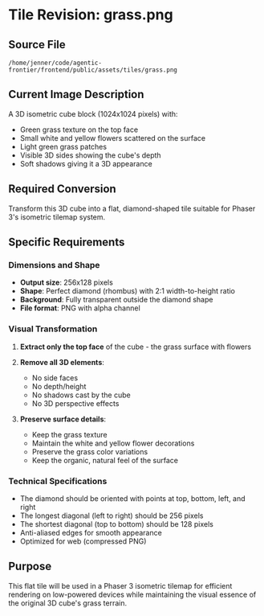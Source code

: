 # Tile Revision: grass.png

## Source File
`/home/jenner/code/agentic-frontier/frontend/public/assets/tiles/grass.png`

## Current Image Description
A 3D isometric cube block (1024x1024 pixels) with:
- Green grass texture on the top face
- Small white and yellow flowers scattered on the surface
- Light green grass patches
- Visible 3D sides showing the cube's depth
- Soft shadows giving it a 3D appearance

## Required Conversion
Transform this 3D cube into a flat, diamond-shaped tile suitable for Phaser 3's isometric tilemap system.

## Specific Requirements

### Dimensions and Shape
- **Output size**: 256x128 pixels
- **Shape**: Perfect diamond (rhombus) with 2:1 width-to-height ratio
- **Background**: Fully transparent outside the diamond shape
- **File format**: PNG with alpha channel

### Visual Transformation
1. **Extract only the top face** of the cube - the grass surface with flowers
2. **Remove all 3D elements**:
   - No side faces
   - No depth/height
   - No shadows cast by the cube
   - No 3D perspective effects

3. **Preserve surface details**:
   - Keep the grass texture
   - Maintain the white and yellow flower decorations
   - Preserve the grass color variations
   - Keep the organic, natural feel of the surface

### Technical Specifications
- The diamond should be oriented with points at top, bottom, left, and right
- The longest diagonal (left to right) should be 256 pixels
- The shortest diagonal (top to bottom) should be 128 pixels
- Anti-aliased edges for smooth appearance
- Optimized for web (compressed PNG)

## Purpose
This flat tile will be used in a Phaser 3 isometric tilemap for efficient rendering on low-powered devices while maintaining the visual essence of the original 3D cube's grass terrain.